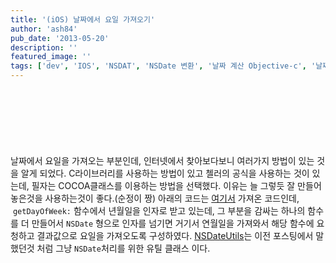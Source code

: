 ```yaml
---
title: '(iOS) 날짜에서 요일 가져오기'
author: 'ash84'
pub_date: '2013-05-20'
description: ''
featured_image: ''
tags: ['dev', 'IOS', 'NSDAT', 'NSDate 변환', '날짜 계산 Objective-c', '날짜 요일']
---
```


<script async src="//pagead2.googlesyndication.com/pagead/js/adsbygoogle.js"></script>
<!-- 페이지내_긴_배너 -->
<ins class="adsbygoogle"
     style="display:inline-block;width:728px;height:90px"
     data-ad-client="ca-pub-8699046198561974"
     data-ad-slot="5480877276"></ins>
<script>
(adsbygoogle = window.adsbygoogle || []).push({});
</script>

날짜에서 요일을 가져오는 부분인데, 인터넷에서 찾아보다보니 여러가지 방법이 있는 것을 알게 되었다. C라이브러리를 사용하는 방법이 있고 첼러의 공식을 사용하는 것이 있는데, 필자는 COCOA클래스를 이용하는 방법을 선택했다. 이유는 늘 그렇듯 잘 만들어 놓은것을 사용하는것이 좋다.(순정이 짱) 아래의 코드는 [여기서](http://www.cocoadev.co.kr/283) 가져온 코드인데,  `getDayOfWeek:` 함수에서 년월일을 인자로 받고 있는데, 그 부분을 감싸는 하나의 함수를 더 만들어서 `NSDate` 형으로 인자를 넘기면 거기서 연월일을 가져와서 해당 함수에 요청하고 결과값으로 요일을 가져오도록 구성하였다. [NSDateUtils](http://ash84.tistory.com/957)는 이전 포스팅에서 말했던것 처럼 그냥 `NSDate`처리를 위한 유틸 클래스 이다. 

<script src="https://gist.github.com/AhnSeongHyun/5615983.js"></script>



